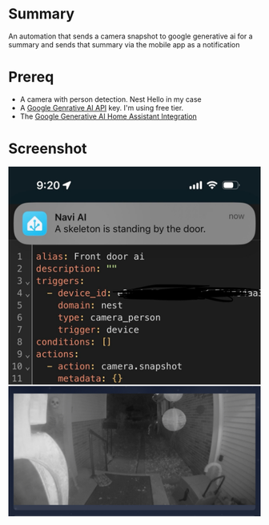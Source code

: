 # Summary
An automation that sends a camera snapshot to google generative ai for a summary and sends that summary via the mobile app as a notification

# Prereq
* A camera with person detection. Nest Hello in my case
* A [Google Genrative AI API](https://aistudio.google.com/app/apikey) key. I'm using free tier. 
* The [Google Generative AI Home Assistant Integration](https://www.home-assistant.io/integrations/google_generative_ai_conversation/)

# Screenshot
![Screenshot of notification](./IMG_3331.jpeg)
![Screenshot from camera](./IMG_3332.jpeg)
